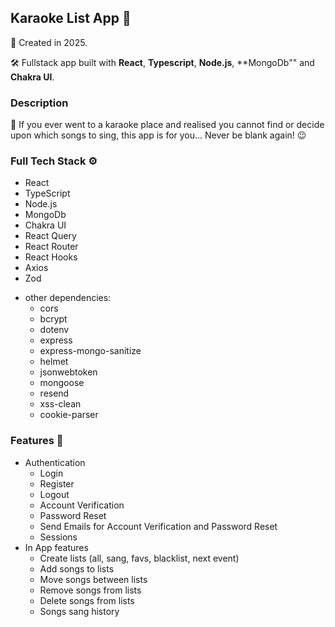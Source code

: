 ## Karaoke List App 🎤
📆 Created in 2025.

🛠 Fullstack app built with **React**, **Typescript**, **Node.js**, **MongoDb"" and **Chakra UI**.

### Description
💬 If you ever went to a karaoke place and realised you cannot find or decide upon which songs to sing, this app is for you... Never be blank again! 😉

### Full Tech Stack ⚙️
* React
* TypeScript
* Node.js
* MongoDb
* Chakra UI
* React Query
* React Router
* React Hooks
* Axios
* Zod

- other dependencies:
  - cors
  - bcrypt
  - dotenv
  - express
  - express-mongo-sanitize
  - helmet
  - jsonwebtoken
  - mongoose
  - resend
  - xss-clean
  - cookie-parser

### Features 🎨
  - Authentication
    - Login
    - Register
    - Logout
    - Account Verification
    - Password Reset
    - Send Emails for Account Verification and Password Reset
    - Sessions
  - In App features
    - Create lists (all, sang, favs, blacklist, next event)
    - Add songs to lists
    - Move songs between lists
    - Remove songs from lists
    - Delete songs from lists
    - Songs sang history
